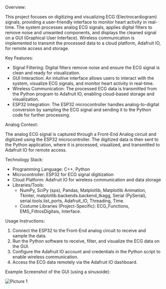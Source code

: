 Overview:

This project focuses on digitizing and visualizing ECG (Electrocardiogram) signals, providing a user-friendly interface to monitor heart activity in real-time. The system processes analog ECG signals, applies digital filters to remove noise and unwanted components, and displays the cleaned signal on a GUI (Graphical User Interface). Wireless communication is implemented to transmit the processed data to a cloud platform, Adafruit IO, for remote access and storage.

Key Features:

- Signal Filtering: Digital filters remove noise and ensure the ECG signal is clean and ready for visualization.
- GUI Interaction: An intuitive interface allows users to interact with the system, visualize ECG signals, and monitor heart activity in real-time.
- Wireless Communication: The processed ECG data is transmitted from the Python program to Adafruit IO, enabling cloud-based storage and visualization.
- ESP32 Integration: The ESP32 microcontroller handles analog-to-digital conversion by sampling the ECG signal and sending it to the Python code for further processing.

Analog Context:

The analog ECG signal is captured through a Front-End Analog circuit and digitized using the ESP32 microcontroller. The digitized data is then sent to the Python application, where it is processed, visualized, and transmitted to Adafruit IO for remote access.

Technology Stack:

- Programming Language: C++, Python
- Microcontroller: ESP32 for ECG signal digitization
- Cloud Platform: Adafruit IO for wireless communication and data storage
- Libraries/Tools:
    - NumPy, SciPy (sps), Pandas, Matplotlib, Matplotlib Animation, Tkinter, matplotlib.backends.backend_tkagg, Serial (PySerial), serial.tools.list_ports, Adafruit_IO, Threading, Time.
    - Costume Libraries (Project-Specific): ECG_Functions, EMS_FiltrosDigitais, Interface.

Usage Instructions:

1. Connect the ESP32 to the Front-End analog circuit to receive and sample the data.
2. Run the Python software to receive, filter, and visualize the ECG data on the GUI.
3. Configure the Adafruit IO account and credentials in the Python script to enable wireless communication.
4. Access the ECG data remotely via the Adafruit IO dashboard.

Example Screenshot of the GUI (using a sinusoide):

![Picture 1](https://github.com/user-attachments/assets/211ca06e-112f-4557-b8c0-d4c9c0977b61)

